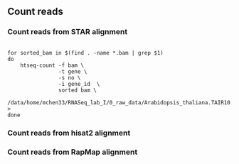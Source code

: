 ## Count reads

### Count reads from STAR alignment

```{php}

for sorted_bam in $(find . -name *.bam | grep $1)
do
    htseq-count -f bam \
                -t gene \
                -s no \
                -i gene_id  \
                sorted bam \
                /data/home/mchen33/RNASeq_lab_I/0_raw_data/Arabidopsis_thaliana.TAIR10.28.gtf > 
done
```

### Count reads from hisat2 alignment

### Count reads from RapMap alignment
